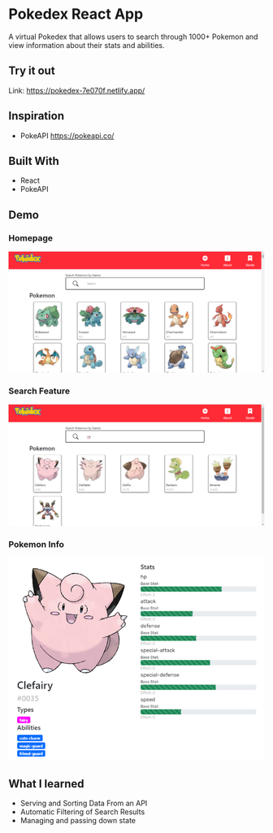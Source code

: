 # Pokedex React App

A virtual Pokedex that allows users to search through 1000+ Pokemon and view information about their stats and abilities.

## Try it out
Link: https://pokedex-7e070f.netlify.app/

## Inspiration
- PokeAPI
https://pokeapi.co/

## Built With
- React
- PokeAPI

## Demo
### Homepage
![Homepage](src/resources/screenshots/home.png)

### Search Feature
![Search](src/resources/screenshots/search.png)

### Pokemon Info
![ClefairyInfo](src/resources/screenshots/clefairy_modal.png)

## What I learned
- Serving and Sorting Data From an API
- Automatic Filtering of Search Results
- Managing and passing down state
